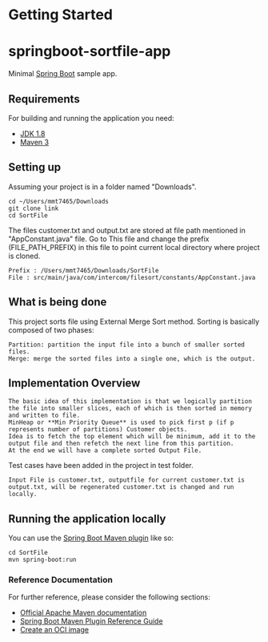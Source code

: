 # Getting Started


# springboot-sortfile-app

Minimal [Spring Boot](http://projects.spring.io/spring-boot/) sample app.

## Requirements

For building and running the application you need:

- [JDK 1.8](http://www.oracle.com/technetwork/java/javase/downloads/jdk8-downloads-2133151.html)
- [Maven 3](https://maven.apache.org)

##  Setting up

Assuming your project is in a folder named "Downloads".


    cd ~/Users/mmt7465/Downloads
    git clone link
    cd SortFile

 
The files customer.txt and output.txt are stored at file path mentioned in "AppConstant.java" file.
 Go to This file and change the prefix (FILE_PATH_PREFIX) in this file to point current local directory where project is cloned.
```shell
Prefix : /Users/mmt7465/Downloads/SortFile
File : src/main/java/com/intercom/filesort/constants/AppConstant.java
```

## What is being done

This project sorts file using External Merge Sort method.
Sorting is basically composed of two phases:

    Partition: partition the input file into a bunch of smaller sorted files.
    Merge: merge the sorted files into a single one, which is the output.



## Implementation Overview

```shell
The basic idea of this implementation is that we logically partition 
the file into smaller slices, each of which is then sorted in memory and written to file. 
MinHeap or **Min Priority Queue** is used to pick first p (if p represents number of partitions) Customer objects.
Idea is to fetch the top element which will be minimum, add it to the output file and then refetch the next line from this partition.
At the end we will have a complete sorted Output File.
```


Test cases have been added in the project in test folder.
```shell
Input File is customer.txt, outputfile for current customer.txt is output.txt, will be regenerated customer.txt is changed and run locally.
```


## Running the application locally


You can use the [Spring Boot Maven plugin](https://docs.spring.io/spring-boot/docs/current/reference/html/build-tool-plugins-maven-plugin.html) like so:

```shell
cd SortFile
mvn spring-boot:run
```


### Reference Documentation
For further reference, please consider the following sections:

* [Official Apache Maven documentation](https://maven.apache.org/guides/index.html)
* [Spring Boot Maven Plugin Reference Guide](https://docs.spring.io/spring-boot/docs/2.4.5/maven-plugin/reference/html/)
* [Create an OCI image](https://docs.spring.io/spring-boot/docs/2.4.5/maven-plugin/reference/html/#build-image)

